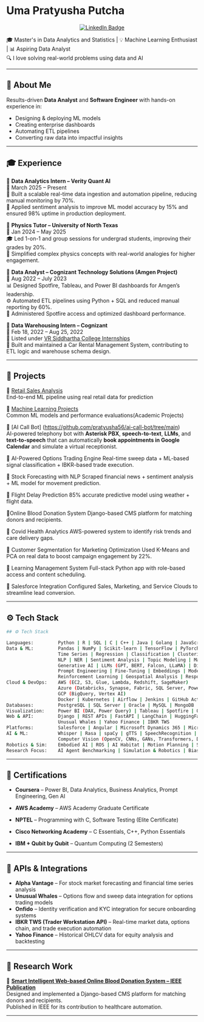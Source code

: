 # Uma Pratyusha Putcha

<p align="center">
  <a href="https://www.linkedin.com/in/uma-pratyusha-putcha-1b44231b6" target="_blank">
    <img src="https://img.shields.io/badge/LINKEDIN-VIEW-blue?style=for-the-badge&logo=linkedin" alt="LinkedIn Badge"/>
  </a>
</p>


🎓 Master's in Data Analytics and Statistics | 💡 Machine Learning Enthusiast | 📊 Aspiring Data Analyst  
🔍 I love solving real-world problems using data and AI

---
## 💼 About Me

Results-driven **Data Analyst** and **Software Engineer** with hands-on experience in:
- Designing & deploying ML models  
- Creating enterprise dashboards  
- Automating ETL pipelines  
- Converting raw data into impactful insights  

---

## 🎓 Experience

🔸 **Data Analytics Intern – Verity Quant AI**  
📅 March 2025 – Present  
🚀 Built a scalable real-time data ingestion and automation pipeline, reducing manual monitoring by 70%.  
🧠 Applied sentiment analysis to improve ML model accuracy by 15% and ensured 98% uptime in production deployment.

🔸 **Physics Tutor – University of North Texas**  
📅 Jan 2024 – May 2025  
🎓 Led 1-on-1 and group sessions for undergrad students, improving their grades by 20%.  
📘 Simplified complex physics concepts with real-world analogies for higher engagement.

🔸 **Data Analyst – Cognizant Technology Solutions (Amgen Project)**  
📅 Aug 2022 – July 2023  
📊 Designed Spotfire, Tableau, and Power BI dashboards for Amgen’s leadership.  
⚙️ Automated ETL pipelines using Python + SQL and reduced manual reporting by 60%.  
🧩 Administered Spotfire access and optimized dashboard performance.

🔸 **Data Warehousing Intern – Cognizant**  
📅 Feb 18, 2022 – Aug 25, 2022  
🏫 Listed under [VR Siddhartha College Internships](https://www.vrsiddhartha.ac.in/it/internships-2020-21-b-tech/)  
🚗 Built and maintained a Car Rental Management System, contributing to ETL logic and warehouse schema design.

---
## 🚀 Projects

🔹 [Retail Sales Analysis](https://github.com/pratyusha56/Retail-Sales-Analysis)  
End-to-end ML pipeline using real retail data for prediction

🔹 [Machine Learning Projects](https://github.com/pratyusha56/Machine-Learning-)  
Common ML models and performance evaluations(Academic Projects)

🔹 [AI Call Bot] (https://github.com/pratyusha56/ai-call-bot/tree/main)  
AI-powered telephony bot with **Asterisk PBX**, **speech-to-text**, **LLMs**, and **text-to-speech** that can automatically **book appointments in Google Calendar** and simulate a virtual receptionist.  

🔹 AI-Powered Options Trading Engine
Real-time sweep data + ML-based signal classification + IBKR-based trade execution.

🔹 Stock Forecasting with NLP
Scraped financial news + sentiment analysis + ML model for movement prediction.

🔹 Flight Delay Prediction
85% accurate predictive model using weather + flight data.

🔹Online Blood Donation System
Django-based CMS platform for matching donors and recipients.

🔹 Covid Health Analytics
AWS-powered system to identify risk trends and care delivery gaps.

🔹 Customer Segmentation for Marketing Optimization
Used K-Means and PCA on real data to boost campaign engagement by 22%.

🔹 Learning Management System
Full-stack Python app with role-based access and content scheduling.

🔹 Salesforce Integration
Configured Sales, Marketing, and Service Clouds to streamline lead conversion.

---

## ⚙️ Tech Stack

```bash
## ⚙️ Tech Stack  

Languages:         Python | R | SQL | C | C++ | Java | Golang | JavaScript | MATLAB  
Data & ML:         Pandas | NumPy | Scikit-learn | TensorFlow | PyTorch | Keras | XGBoost  
                   Time Series | Regression | Classification | Clustering | Ensemble Learning  
                   NLP | NER | Sentiment Analysis | Topic Modeling | Machine Translation  
                   Generative AI | LLMs (GPT, BERT, Falcon, LLaMA) | Diffusion Models | RAG Pipelines  
                   Prompt Engineering | Fine-Tuning | Embeddings | Model Explainability (SHAP, LIME)  
                   Reinforcement Learning | Geospatial Analysis | Responsible AI  
Cloud & DevOps:    AWS (EC2, S3, Glue, Lambda, Redshift, SageMaker)  
                   Azure (Databricks, Synapse, Fabric, SQL Server, Power BI)  
                   GCP (BigQuery, Vertex AI)  
                   Docker | Kubernetes | Airflow | Jenkins | GitHub Actions | Terraform | MLflow  
Databases:         PostgreSQL | SQL Server | Oracle | MySQL | MongoDB | DynamoDB | Data Warehousing  
Visualization:     Power BI (DAX, Power Query) | Tableau | Spotfire | QlikView | Data Storytelling | Seaborn | Matplotlib  
Web & API:         Django | REST APIs | FastAPI | LangChain | HuggingFace | ONNX  
                   Unusual Whales | Yahoo Finance | IBKR TWS  
Platforms:         Salesforce | Angular | Microsoft Dynamics 365 | Microsoft Fabric | Power Automate  
AI & ML:           Whisper | Rasa | spaCy | gTTS | SpeechRecognition | OpenAI APIs  
                   Computer Vision (OpenCV, CNNs, GANs, Transformers, Diffusion Models)  
Robotics & Sim:    Embodied AI | ROS | AI Habitat | Motion Planning | Sim-to-Real Transfer | Dexterous Manipulation  
Research Focus:    AI Agent Benchmarking | Simulation & Robotics | Bias/Fairness in AI | Scalable Data Pipelines  

```
---
## 📜 Certifications

- **Coursera** – Power BI, Data Analytics, Business Analytics, Prompt Engineering, Gen AI

- **AWS Academy** – AWS Academy Graduate Certificate

- **NPTEL** – Programming with C, Software Testing (Elite Certificate)

- **Cisco Networking Academy** – C Essentials, C++, Python Essentials

- **IBM + Qubit by Qubit** – Quantum Computing (2 Semesters)

---
## 🔌 APIs & Integrations

- **Alpha Vantage** – For stock market forecasting and financial time series analysis  
- **Unusual Whales** – Options flow and sweep data integration for options trading models  
- **Onfido** – Identity verification and KYC integration for secure onboarding systems  
- **IBKR TWS (Trader Workstation API)** – Real-time market data, options chain, and trade execution automation  
- **Yahoo Finance** – Historical OHLCV data for equity analysis and backtesting

---
## 🧪 Research Work

🔬 **[Smart Intelligent Web-based Online Blood Donation System – IEEE Publication](https://ieeexplore.ieee.org/document/9591811)**  
Designed and implemented a Django-based CMS platform for matching donors and recipients.  
Published in IEEE for its contribution to healthcare automation.

---


